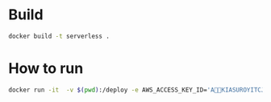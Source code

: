 
# Build 

```bash
docker build -t serverless .
```


# How to run 

```bash
docker run -it  -v $(pwd):/deploy -e AWS_ACCESS_KEY_ID='AKIASUROYITCJKBL4H27' -e AWS_SECRET_ACCESS_KEY='hQTOBT7oYN3a1+y4itgPhnrc2cwCn6HbAt29ItiM' serverless deploy --stage dev
```